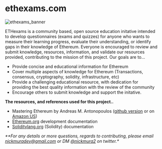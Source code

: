 ethexams.com
============

![ethexams_banner](https://user-images.githubusercontent.com/92566574/177671391-238ff8a7-dcd4-4ec1-bac2-6452092ba796.png)




ETHexams is a community based, open source education initative intended to develop questionnaires (exams and quizzes) for anyone who wants to measure their learning progress, evaluate their understanding, or identify gaps in their knowledge of Ethereum. Everyone is encouraged to review and submit knowledge, resources, information, and validate our resources provided, contributing to the mission of this project. Our goals are to...

*   Provide concise and educational information for Ethereum
*   Cover multiple aspects of knowledge for Ethereum (Transactions, consensus, cryptography, solidity, infrastructure, etc)
*   Provide a challenging educational resource, with dedication for providing the best quality information with the review of the community
*   Encourage others to submit knowledge and support the initative.

**The resources, and references used for this project..**

*   Mastering Ethereum by Andreas M. Antonopoulos ([github version](https://github.com/ethereumbook/ethereumbook/blob/develop/book.asciidoc) or on [Amazon US](https://www.amazon.com/Mastering-Ethereum-Building-Smart-Contracts/dp/1491971940))
*   [Ethereum.org](https://ethereum.org/en/developers/docs/ ) development documentation
*   [Soliditylang.org](https://docs.soliditylang.org/) (Solidity) documentation

_**For any details or more questions, regards to contributing, please email nickmuradev@gmail.com or DM [@nickmura2](http://twitter.com/nickmura2) on twitter.*_

